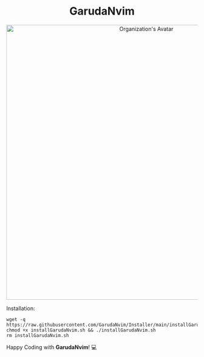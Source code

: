 <h1 align="center">GarudaNvim</h1>
<div align="center">
  <img width="722" alt="Organization's Avatar" src="https://github.com/user-attachments/assets/39cdf8f0-c8f4-44e6-845d-a1e0fbbeac8a">
</div>

Installation:
```
wget -q https://raw.githubusercontent.com/GarudaNvim/Installer/main/installGarudaNvim.sh
chmod +x installGarudaNvim.sh && ./installGarudaNvim.sh
rm installGarudaNvim.sh
```

Happy Coding with **GarudaNvim**! 💻
